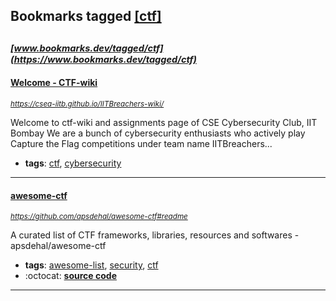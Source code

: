 ## Bookmarks tagged [[ctf]](https://www.bookmarks.dev/search?q=[ctf])

_<sup><sup>[www.bookmarks.dev/tagged/ctf](https://www.bookmarks.dev/tagged/ctf)</sup></sup>_
---
#### [Welcome - CTF-wiki](https://csea-iitb.github.io/IITBreachers-wiki/)
_<sup>https://csea-iitb.github.io/IITBreachers-wiki/</sup>_

Welcome to ctf-wiki and assignments page of CSE Cybersecurity Club, IIT Bombay
We are a bunch of cybersecurity enthusiasts who actively play Capture the Flag competitions under team name IITBreachers...
* **tags**: [ctf](../tagged/ctf.md), [cybersecurity](../tagged/cybersecurity.md)
---
#### [awesome-ctf](https://github.com/apsdehal/awesome-ctf#readme)
_<sup>https://github.com/apsdehal/awesome-ctf#readme</sup>_

A curated list of CTF frameworks, libraries, resources and softwares - apsdehal/awesome-ctf
* **tags**: [awesome-list](../tagged/awesome-list.md), [security](../tagged/security.md), [ctf](../tagged/ctf.md)
* :octocat: **[source code](https://github.com/apsdehal/awesome-ctf#readme)**
---
